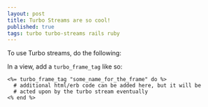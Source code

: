 ```yaml
---
layout: post
title: Turbo Streams are so cool!
published: true
tags: turbo turbo-streams rails ruby
---
```


To use Turbo streams, do the following:

In a view, add a `turbo_frame_tag` like so:

```erb
<%= turbo_frame_tag "some_name_for_the_frame" do %>
  # additional html/erb code can be added here, but it will be
  # acted upon by the turbo stream eventually
<% end %>
```

